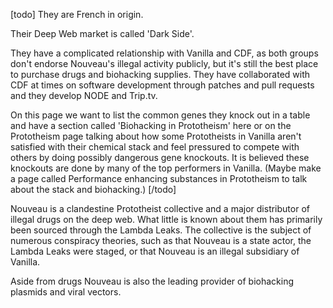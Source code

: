 [todo]
They are French in origin.

Their Deep Web market is called 'Dark Side'.

They have a complicated relationship with Vanilla and CDF, as both groups don't endorse Nouveau's illegal activity publicly, but it's still the best place to purchase drugs and biohacking supplies.
They have collaborated with CDF at times on software development through patches and pull requests and they develop NODE and Trip.tv.

On this page we want to list the common genes they knock out in a table and have a section called 'Biohacking in Prototheism' here or on the Prototheism page talking about how some Prototheists in Vanilla aren't satisfied with their chemical stack and feel pressured to compete with others by doing possibly dangerous gene knockouts.
It is believed these knockouts are done by many of the top performers in Vanilla.
(Maybe make a page called Performance enhancing substances in Prototheism to talk about the stack and biohacking.)
[/todo]

Nouveau is a clandestine Prototheist collective and a major distributor of illegal drugs on the deep web.
What little is known about them has primarily been sourced through the Lambda Leaks.
The collective is the subject of numerous conspiracy theories, such as that Nouveau is a state actor, the Lambda Leaks were staged, or that Nouveau is an illegal subsidiary of Vanilla.

Aside from drugs Nouveau is also the leading provider of biohacking plasmids and viral vectors.